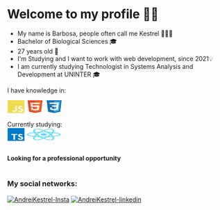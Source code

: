 # Welcome to my profile 👋🏽 

 - My name is Barbosa, people often call me Kestrel 🙇🏽‍♀️
 - Bachelor of Biological Sciences 🎓
 - 27 years old 📅
 - I'm Studying and I want to work with web development, since 2021💡
 - I am currently studying Technologist in Systems Analysis and Development at UNINTER 🎓

 I have knowledge in:
 <div style="display: inline_block">
<img align="center" alt="AndreiKestrel-Js" height="30" width="40" src="https://raw.githubusercontent.com/devicons/devicon/master/icons/javascript/javascript-plain.svg">
<img align="center" alt="AndreiKestrel-HTML" height="30" width="40" src="https://raw.githubusercontent.com/devicons/devicon/master/icons/html5/html5-original.svg">
<img align="center" alt="AndreiKestrel-CSS" height="30" width="40" src="https://raw.githubusercontent.com/devicons/devicon/master/icons/css3/css3-original.svg">
</div>
</div>
 <br>
 Currently studying:  
 <div style="display: inline_block">
<img align="center" alt="AndreiKestrel-Ts" height="30" width="40" src="https://raw.githubusercontent.com/devicons/devicon/master/icons/typescript/typescript-plain.svg">
<img align="center" alt="AndreiKestrel-react" height="30" width="80" src="https://raw.githubusercontent.com/devicons/devicon/1119b9f84c0290e0f0b38982099a2bd027a48bf1/icons/react/react-original.svg">
</div>

<br>

**Looking for a professional opportunity**<br><br>
<div style="display: inline_block">
<h3>My social networks:</h3>
<a href="https://instagram.com/andreikestrel" target="_blank"><img align="center" alt="AndreiKestrel-Insta" height="35" width="130" src="https://img.shields.io/badge/Instagram-E4405F?style=for-the-badge&logo=instagram&logoColor=white"></a>
<a href="https://www.linkedin.com/in/barbosaandrei/" target="_blank"><img align="center" alt="AndreiKestrel-linkedin" height="35" width="130" src="https://img.shields.io/badge/LinkedIn-0077B5?style=for-the-badge&logo=linkedin&logoColor=white"></a>
</div>
